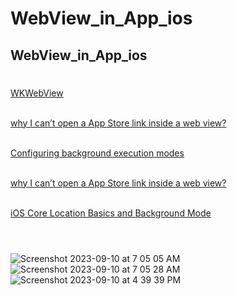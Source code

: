 # WebView_in_App_ios
## WebView_in_App_ios <br>
#
[WKWebView](https://developer.apple.com/documentation/webkit/wkwebview) <br><br>

[why I can’t open a App Store link inside a web view?](https://stackoverflow.com/questions/70857547/why-i-can-t-open-a-app-store-link-inside-a-web-view) <br><br>

[Configuring background execution modes](https://developer.apple.com/documentation/xcode/configuring-background-execution-modes) <br><br>

[why I can’t open a App Store link inside a web view?](https://stackoverflow.com/questions/57197958/what-is-the-xcode-background-processing-background-mode) <br><br>


[iOS Core Location Basics and Background Mode](https://www.youtube.com/watch?v=uDjSPVhm2iU) <br><br>

#
![Screenshot 2023-09-10 at 7 05 05 AM](https://github.com/Experimenters1/WebView_in_App_ios/assets/64000769/6b75e42a-8b2b-4328-90f5-5606c5b4bede) 
![Screenshot 2023-09-10 at 7 05 28 AM](https://github.com/Experimenters1/WebView_in_App_ios/assets/64000769/d3449a78-9a98-4000-ac3c-f07f530f30b1) 
![Screenshot 2023-09-10 at 4 39 39 PM](https://github.com/Experimenters1/WebView_in_App_ios/assets/64000769/b894afb8-f095-44d5-b524-02fb6e6ca674)



